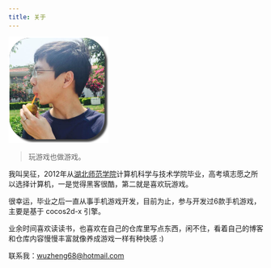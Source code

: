```yaml
---
title: 关于
---
```

![](avatar-wz.png)
> 玩游戏也做游戏。

我叫吴征，2012年从[湖北师范学院](http://www.hbnu.edu.cn)计算机科学与技术学院毕业，高考填志愿之所以选择计算机，一是觉得黑客很酷，第二就是喜欢玩游戏。

很幸运，毕业之后一直从事手机游戏开发，目前为止，参与开发过6款手机游戏，主要是基于 cocos2d-x 引擎。

业余时间喜欢读读书，也喜欢在自己的仓库里写点东西，闲不住，看着自己的博客和仓库内容慢慢丰富就像养成游戏一样有种快感 :)

联系我：wuzheng68@hotmail.com
